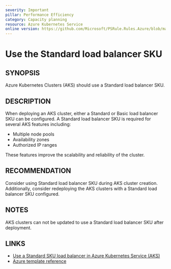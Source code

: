 ```yaml
---
severity: Important
pillar: Performance Efficiency
category: Capacity planning
resource: Azure Kubernetes Service
online version: https://github.com/Microsoft/PSRule.Rules.Azure/blob/main/docs/en/rules/Azure.AKS.StandardLB.md
---
```


# Use the Standard load balancer SKU

## SYNOPSIS

Azure Kubernetes Clusters (AKS) should use a Standard load balancer SKU.

## DESCRIPTION

When deploying an AKS cluster, either a Standard or Basic load balancer SKU can be configured.
A Standard load balancer SKU is required for several AKS features including:

- Multiple node pools
- Availability zones
- Authorized IP ranges

These features improve the scalability and reliability of the cluster.

## RECOMMENDATION

Consider using Standard load balancer SKU during AKS cluster creation.
Additionally, consider redeploying the AKS clusters with a Standard load balancer SKU configured.

## NOTES

AKS clusters can not be updated to use a Standard load balancer SKU after deployment.

## LINKS

- [Use a Standard SKU load balancer in Azure Kubernetes Service (AKS)](https://docs.microsoft.com/en-us/azure/aks/load-balancer-standard)
- [Azure template reference](https://docs.microsoft.com/en-us/azure/templates/microsoft.containerservice/managedclusters#containerservicenetworkprofile-object)
